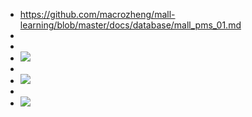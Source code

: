 - https://github.com/macrozheng/mall-learning/blob/master/docs/database/mall_pms_01.md
-
-
- ![](https://github.com/macrozheng/mall-learning/raw/master/docs/images/database_screen_14.png)
-
- ![](https://github.com/macrozheng/mall-learning/raw/master/docs/images/database_screen_15.png)
-
- ![](https://github.com/macrozheng/mall-learning/blob/master/docs/images/database_screen_16.png?raw=true)
